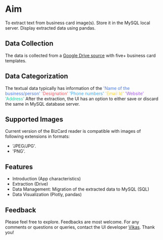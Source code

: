 # Aim
To extract text from business card image(s). Store it in the MySQL local server. Display extracted data using pandas. 

## Data Collection
The data is collected from a [Google Drive source](https://drive.google.com/drive/folders/1FhLOdeeQ4Bfz48JAfHrU_VXvNTRgajhp) with five+ business card templates.

## Data Categorization
The textual data typically has information of the 
    <span style="color:#4b7bec">'Name of the business/person'</span>
    <span style="color:#fc5c65">'Designation'</span>
    <span style="color:#45aaf2">'Phone numbers'</span>
    <span style="color:#fed330">'Email Id'</span>
    <span style="color:#a55eea">'Website'</span>
    <span style="color:#1dd1a1">'Address'</span>
After the extraction, the UI has an option to either save or discard the same in MySQL database server.

## Supported Images
Current version of the BizCard reader is compatible with images of following extensions in formats:
- 'JPEG/JPG'.
- 'PNG'.

## Features
- Introduction (App characteristics)
- Extraction (Drive)
- Data Management: Migration of the extracted data to MySQL (SQL)
- Data Visualization (Plotly, pandas)

## Feedback
Please feel free to explore. Feedbacks are most welcome. For any comments or questions or queries, contact the UI developer [Vikas](mailto:vikki.4me@gmail.com). Thank you!
